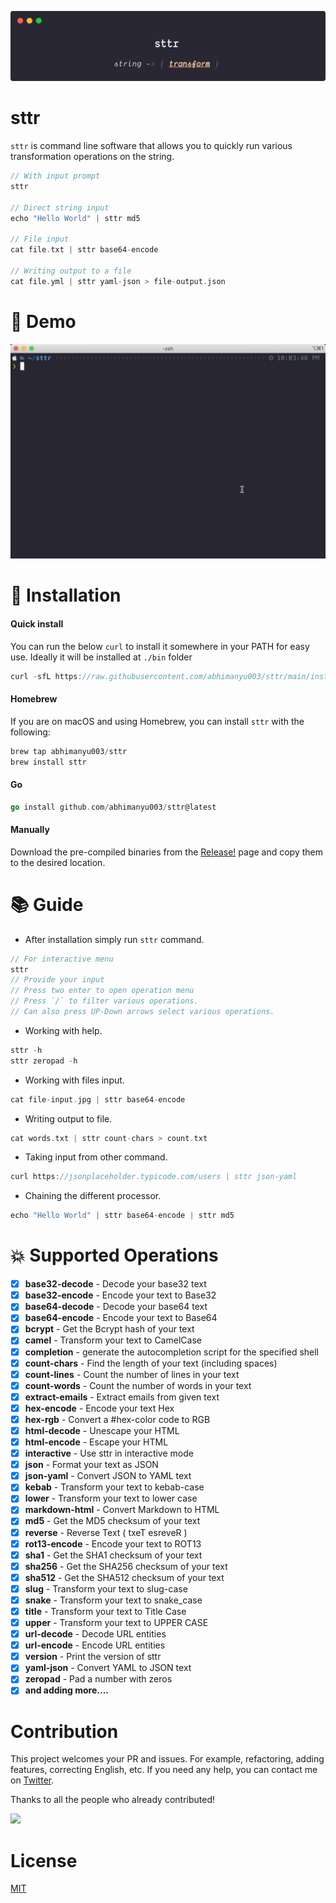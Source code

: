 ![sttr](./media/banner.png)

# sttr

`sttr` is command line software that allows you to quickly run various transformation operations on the string.

```go
// With input prompt
sttr

// Direct string input
echo "Hello World" | sttr md5

// File input
cat file.txt | sttr base64-encode

// Writing output to a file
cat file.yml | sttr yaml-json > file-output.json
```

# :movie_camera: Demo

![sttr demo](./media/demo.gif)


# :battery: Installation

#### Quick install

You can run the below `curl` to install it somewhere in your PATH for easy use.
Ideally it will be installed at `./bin` folder

```go
curl -sfL https://raw.githubusercontent.com/abhimanyu003/sttr/main/install.sh | sh
```

#### Homebrew

If you are on macOS and using Homebrew, you can install `sttr` with the following:

```go
brew tap abhimanyu003/sttr
brew install sttr
```

#### Go 

```go
go install github.com/abhimanyu003/sttr@latest
```

#### Manually

Download the pre-compiled binaries from the [Release!](https://github.com/abhimanyu003/sttr/releases) page and copy them to the desired location.

# :books: Guide

* After installation simply run `sttr` command.

```go
// For interactive menu
sttr 
// Provide your input
// Press two enter to open operation menu
// Press `/` to filter various operations.
// Can also press UP-Down arrows select various operations.
```

* Working with help.

```go
sttr -h
sttr zeropad -h
```

* Working with files input.

```go
cat file-input.jpg | sttr base64-encode
```

* Writing output to file.

```go
cat words.txt | sttr count-chars > count.txt
```

* Taking input from other command.

```go
curl https://jsonplaceholder.typicode.com/users | sttr json-yaml
```

* Chaining the different processor.

```go
echo "Hello World" | sttr base64-encode | sttr md5
```


# :boom: Supported Operations


- [x] **base32-decode** - Decode your base32 text
- [x] **base32-encode** - Encode your text to Base32
- [x] **base64-decode** - Decode your base64 text
- [x] **base64-encode** - Encode your text to Base64
- [x] **bcrypt** - Get the Bcrypt hash of your text
- [x] **camel** - Transform your text to CamelCase
- [x] **completion** - generate the autocompletion script for the specified shell
- [x] **count-chars** - Find the length of your text (including spaces)
- [x] **count-lines** - Count the number of lines in your text
- [x] **count-words** - Count the number of words in your text
- [x] **extract-emails** - Extract emails from given text
- [x] **hex-encode** - Encode your text Hex
- [x] **hex-rgb** - Convert a #hex-color code to RGB
- [x] **html-decode** - Unescape your HTML
- [x] **html-encode** - Escape your HTML
- [x] **interactive** - Use sttr in interactive mode
- [x] **json** - Format your text as JSON
- [x] **json-yaml** - Convert JSON to YAML text
- [x] **kebab** - Transform your text to kebab-case
- [x] **lower** - Transform your text to lower case
- [x] **markdown-html** - Convert Markdown to HTML
- [x] **md5** - Get the MD5 checksum of your text
- [x] **reverse** - Reverse Text ( txeT esreveR )
- [x] **rot13-encode** - Encode your text to ROT13
- [x] **sha1** - Get the SHA1 checksum of your text
- [x] **sha256** - Get the SHA256 checksum of your text
- [x] **sha512** - Get the SHA512 checksum of your text
- [x] **slug** - Transform your text to slug-case
- [x] **snake** - Transform your text to snake_case
- [x] **title** - Transform your text to Title Case
- [x] **upper** - Transform your text to UPPER CASE
- [x] **url-decode** - Decode URL entities
- [x] **url-encode** - Encode URL entities
- [x] **version** - Print the version of sttr
- [x] **yaml-json** - Convert YAML to JSON text
- [x] **zeropad** - Pad a number with zeros
- [x] **and adding more....**

# Contribution

This project welcomes your PR and issues.
For example, refactoring, adding features, correcting English, etc.
If you need any help, you can contact me on [Twitter](https://twitter.com/abhimanyu003).

Thanks to all the people who already contributed!

<a href="https://github.com/abhimanyu003/sttr/graphs/contributors">
  <img src="https://contributors-img.web.app/image?repo=abhimanyu003/sttr" />
</a>

# License

[MIT](./LICENSE)
